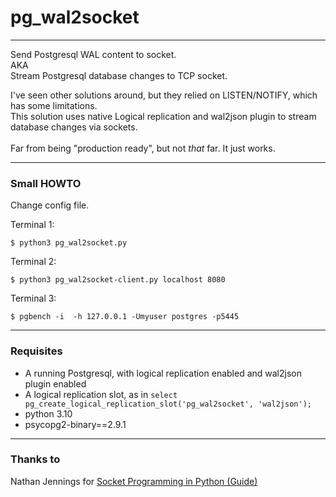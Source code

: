 # pg_wal2socket

---
Send Postgresql WAL content to socket.
<br>AKA
<br>Stream Postgresql database changes to TCP socket.

I've seen other solutions around, but they relied on LISTEN/NOTIFY, which has some limitations.
<br>This solution uses native Logical replication and wal2json plugin to stream database changes via sockets.
<br>
<br>Far from being "production ready", but not *that* far.
It just works.


---
### Small HOWTO

Change config file.

Terminal 1:

```
$ python3 pg_wal2socket.py
```


Terminal 2:

```
$ python3 pg_wal2socket-client.py localhost 8080
```


Terminal 3:

```
$ pgbench -i  -h 127.0.0.1 -Umyuser postgres -p5445
```


---
### Requisites

* A running Postgresql, with logical replication enabled and wal2json plugin enabled
* A logical replication slot, as in `select pg_create_logical_replication_slot('pg_wal2socket', 'wal2json');`
* python 3.10
* psycopg2-binary==2.9.1



---
### Thanks to
Nathan Jennings for [Socket Programming in Python (Guide)](https://realpython.com/python-sockets/)
